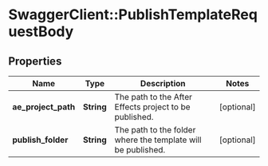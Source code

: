 # SwaggerClient::PublishTemplateRequestBody

## Properties
Name | Type | Description | Notes
------------ | ------------- | ------------- | -------------
**ae_project_path** | **String** | The path to the After Effects project to be published. | [optional] 
**publish_folder** | **String** | The path to the folder where the template will be published. | [optional] 


